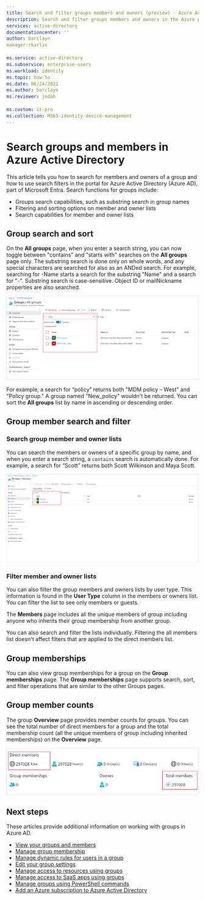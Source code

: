 ```yaml
---
title: Search and filter groups members and owners (preview) - Azure Active Directory | Microsoft Docs
description: Search and filter groups members and owners in the Azure portal.
services: active-directory
documentationcenter: ''
author: barclayn
manager:rkarlin

ms.service: active-directory
ms.subservice: enterprise-users
ms.workload: identity
ms.topic: how-to
ms.date: 06/24/2022
ms.author: barclayn
ms.reviewer: jodah

ms.custom: it-pro
ms.collection: M365-identity-device-management
---
```


# Search groups and members in Azure Active Directory

This article tells you how to search for members and owners of a group and how to use search filters in the portal for Azure Active Directory (Azure AD), part of Microsoft Entra. Search functions for groups include:

- Groups search capabilities, such as substring search in group names
- Filtering and sorting options on member and owner lists
- Search capabilities for member and owner lists

## Group search and sort

On the **All groups** page, when you enter a search string, you can now toggle between "contains" and "starts with" searches on the **All groups** page only. The substring search is done only on whole words, and any special characters are searched for also as an ANDed search. For example, searching for -Name starts a search for the substring "Name" and a search for "-". Substring search is case-sensitive. Object ID or mailNickname properties are also searched.

![new substring searches on the All Groups page](./media/groups-members-owners-search/members-list.png)

For example, a search for “policy” returns both "MDM policy – West" and "Policy group." A group named "New_policy" wouldn't be returned. You can sort the **All groups** list by name in ascending or descending order.

## Group member search and filter

### Search group member and owner lists

You can search the members or owners of a specific group by name, and when you enter a search string, a `contains` search is automatically done. For example, a search for “Scott” returns both Scott Wilkinson and Maya Scott.

![new substring searches on the group members and owners lists](./media/groups-members-owners-search/groups-search-preview.png)

### Filter member and owner lists

You can also filter the group members and owners lists by user type. This information is found in the **User Type** column in the members or owners list. You can filter the list to see only members or guests.

The **Members** page includes all the unique members of group including anyone who inherits their group membership from another group.

You can also search and filter the lists individually. Filtering the all members list doesn't affect filters that are applied to the direct members list.

## Group memberships

You can also view group memberships for a group on the **Group memberships** page. The **Group memberships** page supports search, sort, and filter operations that are similar to the other Groups pages.

## Group member counts

The group **Overview** page provides member counts for groups. You can see the total number of direct members for a group and the total membership count (all the unique members of group including inherited memberships) on the **Overview** page.

![Higher accuracy in group membership counts](./media/groups-members-owners-search/member-numbers.png)

## Next steps

These articles provide additional information on working with groups in Azure AD.

- [View your groups and members](../fundamentals/active-directory-groups-view-azure-portal.md)
- [Manage group membership](../fundamentals/active-directory-groups-membership-azure-portal.md)
- [Manage dynamic rules for users in a group](groups-create-rule.md)
- [Edit your group settings](../fundamentals/active-directory-groups-settings-azure-portal.md)
- [Manage access to resources using groups](../fundamentals/active-directory-manage-groups.md)
- [Manage access to SaaS apps using groups](groups-saasapps.md)
- [Manage groups using PowerShell commands](../enterprise-users/groups-settings-v2-cmdlets.md)
- [Add an Azure subscription to Azure Active Directory](../fundamentals/active-directory-how-subscriptions-associated-directory.md)
